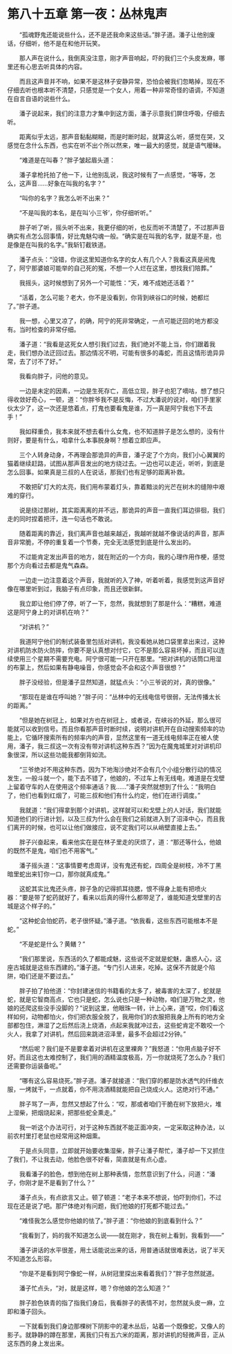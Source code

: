 # 第八十五章 第一夜：丛林鬼声


　　“孤魂野鬼还能说些什么，还不是还我命来这些话。”胖子道。潘子让他别废话，仔细听，他不是在和他开玩笑。

　　那人声在说什么，我倒真没注意，刚才声音响起，吓的我们三个头皮发麻，哪里还有心思去听具体的内容。

　　而且这声音并不响，如果不是这林子安静异常，恐怕会被我们忽略掉，现在不仔细去听也根本听不清楚，只感觉是一个女人，用着一种非常奇怪的语调，不知道在自言自语的说些什么。

　　潘子说起来，我们的注意力才集中到这方面，潘子示意我们屏住呼吸，仔细去听。

　　距离似乎太远，那声音黏黏糊糊，而是时断时起，就算这么听，感觉在哭，又感觉在念什么东西，也实在听不出个所以然来，唯一最大的感觉，就是语气暧昧。

　　“难道是在叫春？”胖子皱起眉头道：

　　潘子拿枪托拍了他一下，让他别乱说，我这时候有了一点感觉，“等等，怎么，这声音……好象在叫我的名字？”

　　“叫你的名字？我怎么听不出来？”

　　“不是叫我的本名，是在叫‘小三爷’，你仔细听听。”

　　胖子听了听，摇头听不出来，我更仔细的听，也反而听不清楚了，不过那声音确实有点怎么回事情，好比鬼魅勾魂一般。“确实是在叫我的名字，就是不是，也是像是在叫我的名字。”我斩钉截铁道。

　　潘子点头：“没错，你说这里知道你名字的女人有几个人？我看这真是闹鬼了，阿宁那婆娘可能举的自己死的冤，不想一个人烂在这里，想找我们陪葬。”

　　我摇头，这时候想到了另外一个可能性：“天，难不成她还活着？”

　　“活着，怎么可能？老大，你不是没看到，你背到峡谷口的时候，她都烂了。”胖子道。

　　我一想，心里又凉了，的确，阿宁的死非常确定，一点可能迂回的地方都没有。当时检查的非常仔细。

　　潘子道：“我看是这死女人想引我们过去，我们绝对不能上当，你们跟着我走，我们想办法迂回过去。那边情况不明，可能有很多的毒蛇，而且这情形诡异异常，去了讨不了好。”

　　我看向胖子，问他的意见。

　　一边是未定的因素，一边是生死存亡，高低立现，胖子也犯了嘀咕，想了想只得收敛好奇心，一顿，道：“你胖爷我不是反悔，不过大潘说的说对，咱们手里家伙太少了，这一次还是悠着点，打鬼也要看鬼是谁，万一真是阿宁我也下不去手！”

　　我如释重负，我本来就不想去看什么女鬼，也不知道胖子是怎么想的，没有什则好，要是有什么，咱拿什么本事脱身啊？想着立即应声。

　　三个人转身动身，不再理会那诡异的声音，潘子定了个方向，我们小心翼翼的猫着继续赶路，试图从那声音发出的地方绕过去。一边也可以走近，听听，到底是怎么回事。如果真是三叔的人在说话，那我们也有足够的距离补救。

　　不敢把矿灯大的太亮，我们用布蒙着灯头，靠着黯淡的光芒在树木的缝隙中艰难的穿行。

　　说是绕过那树，其实距离离的并不远，那诡异的声音一直我们耳边徘徊，我们走的同时捏着把汗，连一句话也不敢说。

　　随着距离的靠近，我们离声音也越来越近，我越听就越不像说话的声音，那声音非常脆，不停的重复着一个节奏，完全无法感觉到底是什么发出的。

　　不过能肯定发出声音的地方，就在附近的一个方向，我的心理作用作梗，感觉那个方向看过去都是鬼气森森。

　　一边走一边注意着这个声音，我就听的入了神，听着听着，我感觉到这声音好像在哪里听到过，我脑子有点印象，而且还很新鲜。

　　我立即让他们停了停，听了一下，忽然，我就想到了那是什么：“糟糕，难道这是阿宁身上的对讲机在响？”

　　“对讲机？”

　　我道阿宁他们的制式装备里包括对讲机，我没看她从她口袋里拿出来过，这种对讲机防水防火防摔，你要不是认真想对付它，它不是那么容易坏掉，而且可以连续使用三个星期不需要充电。阿宁很可能一只开在那里。“把对讲机的话筒口用湿的布蒙上，然后如果有静电噪音，你感觉会不会和这个声音很想？”

　　胖子没经验，但是潘子显然知道，就猛点头：“小三爷说的对，真的很像。”

　　“那现在是谁在呼叫她？”胖子问：“丛林中的无线电信号很弱，无法传播太长的距离。”

　　“但是她在树冠上，如果对方也在树冠上，或者说，在峡谷的外延，那么很可能就可以收到信号。而且你看那声音时断时续，说明对讲机开在自动搜索频率的功能上，它循环搜索所有的频率内的声音，显然这里有一道无线电频率正在被人使用，潘子，我三叔这一次有没有带对讲机这种东西？”因为在魔鬼城里对对讲机印象很深，所以这些功能我都倒背如流。

　　“三爷绝对不用这种东西，因为下地淘沙绝对不会有几个小组分散行动的情况发生，一般斗就一个，能下去不错了，他娘的，不过车上有无线电，难道是在戈壁上留着守车的人在使用这个频率通话？我……”潘子突然就想到了什么：“我明白了，他们也看到红烟了，可能三叔和他们有什么约定，他们在进行调度。”

　　我就道：“我们得拿到那个对讲机，这样就可以和戈壁上的人对话，我们就能知道他们的行进计划，以及三叔为什么会在我们之前就进入到了沼泽中心，而且我们离开的时候，也可以让他们做接应，说不定我们可以从峭壁直接上去。”

　　胖子兴奋起来，看来他实在是在林子里走的厌烦了，道：“那还等什么，他娘的既然不是鬼，咱们也不用客气。”

　　潘子摇头道：“这事情要考虑周详，没有鬼还有蛇，四周全是树枝，冷不丁黑暗里蛇出来钉你一口，那你就真成鬼。”

　　这蛇其实比鬼还头疼，胖子急的记得抓耳挠腮，恨不得身上能有把喷火器：“要是带了蛇药就好了，看来以后真的得什么都带足了，谁能知道戈壁里的古城是这个样子的。”

　　“这种蛇会怕蛇药，老子很怀疑。”潘子道。“依我看，这些东西可能根本不是蛇。”

　　“不是蛇是什么？黄鳝？”

　　“我们那里说，东西活的久了都能成魅，这些说不定就是蛇魅，蛊惑人心，这座古城就是这些东西建的。”潘子道。“专门引人进来，吃掉。这保不齐就是个陷阱，咱们还是不要过去。”

　　胖子拍了拍他道：“你封建迷信的书籍看的太多了，被毒害的太深了，蛇就是蛇，就是它智商高点，它也只是蛇，怎么说也只是一种动物，咱们是万物之灵，他娘的还爬这些没手没脚的？”说到这里，他眼珠一转，计上心来，道“哎，你们看这样如何，动物都怕火，你们把衣服全脱了，我用你们的衣服把我身上所有的地方全部都包住，淋湿了之后然后浇上烧酒，点起来我就冲过去，这些蛇肯定不敢咬一个火人，我拿了对讲机，然后回来跳进沼泽里，最多不会超过2分钟。”

　　“然后呢？我们是不是要拿着对讲机在这里裸奔？”我怒道：“你用点脑子好不好。而且这也太难控制了，我们用的酒精温度极高，万一你就烧死了怎么办？我们还需要你运装备呢。”

　　“哪有这么容易烧死。”胖子道。潘子就接道：“我们穿的都是防水透气的纤维衣服，一烤就干，一点就着，你不用浇酒精就能把自己烧成火人。这绝对行不通。”

　　胖子骂了一声，忽然又想起了什么：“哎，那或者咱们干脆在树下放把火，堆上湿柴，把烟烧起来，把那些蛇全熏走。”

　　我一听这个办法可行，对于这种东西就不能正面冲突，一定采取这种办法，以前农村里打老鼠也经常用这种烟熏。

　　于是点头同意，立即就开始要收集湿柴，胖子让潘子帮忙，潘子却一下又抓住了我们，不让我去动，他脸色很不好看，简直就是有点心虚。

　　我看潘子的脸色，想到他在树上那种表情，忽然意识到了什么，问道：“潘子，你刚才是不是看到了什么？”

　　潘子点头，有点欲言又止。顿了顿道：“老子本来不想说，怕吓到你们，不过现在还是说了吧。那尸体绝对有问题，我们他娘的打死都不能过去。”

　　“难怪我怎么感觉你他娘的怯了。”胖子道：“你他娘的到底看到什么？”

　　“我看到了，妈的我不知道怎么说——就在刚才，我在树上看到，我看到——”

　　潘子讲话的水平很差，用土话能说出来的话，用普通话就很难表达，说了半天不知道怎么形容。

　　“你是不是看到阿宁像蛇一样，从树冠里探出来看着我们？”胖子忽然就道。

　　潘子忙点头，“对，就是这样，嗯？你他娘的怎么知道？”

　　胖子脸色铁青的指了指我们身后，我看胖子的表情不对，忽然就头皮一麻，立即和潘子回头。

　　一下就看到我们身边那棵树下阴影中的灌木丛后，站着一个既像蛇，又像人的影子。就静静的蹲在那里，离我们只有五六米的距离，那对讲机的轻微声音，正从这东西的身上发出来。

